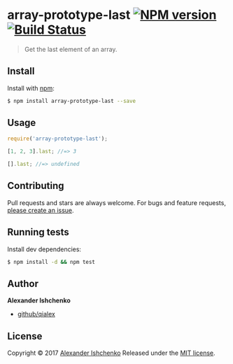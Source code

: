 # array-prototype-last [![NPM version](https://img.shields.io/npm/v/array-prototype-last.svg)](https://www.npmjs.com/package/array-prototype-last) [![Build Status](https://travis-ci.org/qialex/array-prototype-last.svg?branch=master)](https://travis-ci.org/qialex/array-prototype-last)

> Get the last element of an array.

## Install

Install with [npm](https://www.npmjs.com/):

```sh
$ npm install array-prototype-last --save
```

## Usage

```js
require('array-prototype-last');

[1, 2, 3].last; //=> 3

[].last; //=> undefined

```

## Contributing

Pull requests and stars are always welcome. For bugs and feature requests, [please create an issue](https://github.com/qialex/array-prototype-last/issues/new).

## Running tests

Install dev dependencies:

```sh
$ npm install -d && npm test
```

## Author

**Alexander Ishchenko**

* [github/qialex](https://github.com/qialex)

## License

Copyright © 2017 [Alexander Ishchenko](https://github.com/qialex)
Released under the [MIT license](https://github.com/qialex/array-prototype-last/blob/master/LICENSE).


